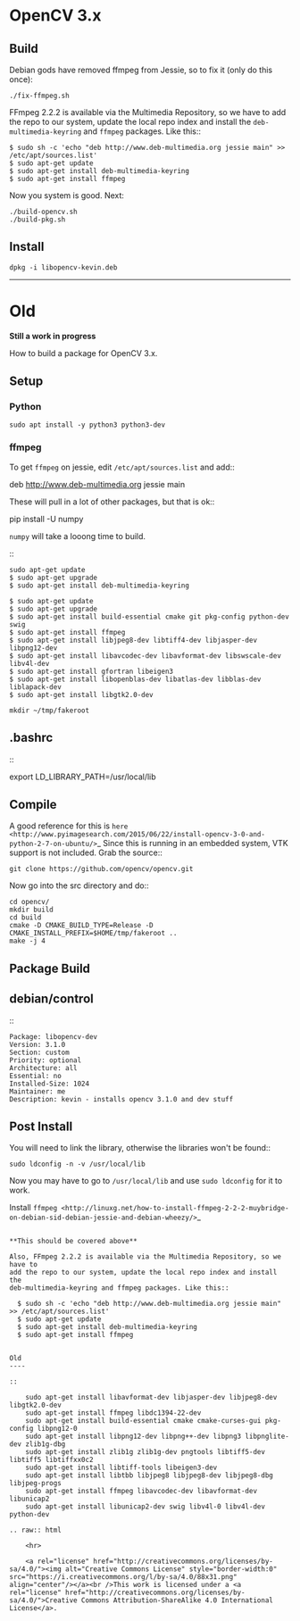 # OpenCV 3.x

## Build

Debian gods have removed ffmpeg from Jessie, so to fix it (only do this once):

	./fix-ffmpeg.sh

FFmpeg 2.2.2 is available via the Multimedia Repository, so we have to
add the repo to our system, update the local repo index and install the
`deb-multimedia-keyring` and `ffmpeg` packages. Like this::

	$ sudo sh -c 'echo "deb http://www.deb-multimedia.org jessie main" >> /etc/apt/sources.list'
	$ sudo apt-get update
	$ sudo apt-get install deb-multimedia-keyring
	$ sudo apt-get install ffmpeg
  
Now you system is good. Next:

	./build-opencv.sh
	./build-pkg.sh

## Install

	dpkg -i libopencv-kevin.deb





























---

# Old



**Still a work in progress**

How to build a package for OpenCV 3.x.

## Setup

### Python

	sudo apt install -y python3 python3-dev

### ffmpeg

To get ``ffmpeg`` on jessie, edit ``/etc/apt/sources.list`` and add::

  deb http://www.deb-multimedia.org jessie main

These will pull in a lot of other packages, but that is ok::

  pip install -U numpy

``numpy`` will take a looong time to  build.

::

	sudo apt-get update
	$ sudo apt-get upgrade
	$ sudo apt-get install deb-multimedia-keyring

	$ sudo apt-get update
	$ sudo apt-get upgrade
	$ sudo apt-get install build-essential cmake git pkg-config python-dev swig
	$ sudo apt-get install ffmpeg
	$ sudo apt-get install libjpeg8-dev libtiff4-dev libjasper-dev libpng12-dev
	$ sudo apt-get install libavcodec-dev libavformat-dev libswscale-dev libv4l-dev
	$ sudo apt-get install gfortran libeigen3
	$ sudo apt-get install libopenblas-dev libatlas-dev libblas-dev liblapack-dev
	$ sudo apt-get install libgtk2.0-dev

	mkdir ~/tmp/fakeroot



.bashrc
----------

::

  export LD_LIBRARY_PATH=/usr/local/lib

Compile
---------

A good reference for this is `here <http://www.pyimagesearch.com/2015/06/22/install-opencv-3-0-and-python-2-7-on-ubuntu/>`_
Since this is running in an embedded system, VTK support is not included. Grab
the source::

	git clone https://github.com/opencv/opencv.git

Now go into the src directory and do::

	cd opencv/
	mkdir build
	cd build
	cmake -D CMAKE_BUILD_TYPE=Release -D CMAKE_INSTALL_PREFIX=$HOME/tmp/fakeroot ..
	make -j 4

Package Build
-------------

debian/control
---------------

::

	Package: libopencv-dev
	Version: 3.1.0
	Section: custom
	Priority: optional
	Architecture: all
	Essential: no
	Installed-Size: 1024
	Maintainer: me
	Description: kevin - installs opencv 3.1.0 and dev stuff

Post Install
--------------

You will need to link the library, otherwise the libraries won't be found::

	sudo ldconfig -n -v /usr/local/lib

Now you may have to go to ``/usr/local/lib`` and use ``sudo ldconfig`` for it to work.

Install `ffmpeg <http://linuxg.net/how-to-install-ffmpeg-2-2-2-muybridge-on-debian-sid-debian-jessie-and-debian-wheezy/>`_
~~~~~~~~~~~~~~~~~~~~~~~~~~~~~~~~~~~~~~~~~~~~~~~~~~~~~~~~~~~~~~~~~~~~~~~~~~~~~~~~~~~~~~~~~~~~~~~~~~~~~~~~~~~~~~~~~~~~~~~~~~~~~~~~

**This should be covered above**

Also, FFmpeg 2.2.2 is available via the Multimedia Repository, so we have to
add the repo to our system, update the local repo index and install the
deb-multimedia-keyring and ffmpeg packages. Like this::

  $ sudo sh -c 'echo "deb http://www.deb-multimedia.org jessie main" >> /etc/apt/sources.list'
  $ sudo apt-get update
  $ sudo apt-get install deb-multimedia-keyring
  $ sudo apt-get install ffmpeg


Old
----

::

	sudo apt-get install libavformat-dev libjasper-dev libjpeg8-dev libgtk2.0-dev
	sudo apt-get install ffmpeg libdc1394-22-dev
	sudo apt-get install build-essential cmake cmake-curses-gui pkg-config libpng12-0
	sudo apt-get install libpng12-dev libpng++-dev libpng3 libpnglite-dev zlib1g-dbg
	sudo apt-get install zlib1g zlib1g-dev pngtools libtiff5-dev libtiff5 libtiffxx0c2
	sudo apt-get install libtiff-tools libeigen3-dev
	sudo apt-get install libtbb libjpeg8 libjpeg8-dev libjpeg8-dbg libjpeg-progs
	sudo apt-get install ffmpeg libavcodec-dev libavformat-dev libunicap2
	sudo apt-get install libunicap2-dev swig libv4l-0 libv4l-dev python-dev

.. raw:: html

	<hr>

	<a rel="license" href="http://creativecommons.org/licenses/by-sa/4.0/"><img alt="Creative Commons License" style="border-width:0" src="https://i.creativecommons.org/l/by-sa/4.0/88x31.png" align="center"/></a><br />This work is licensed under a <a rel="license" href="http://creativecommons.org/licenses/by-sa/4.0/">Creative Commons Attribution-ShareAlike 4.0 International License</a>.

